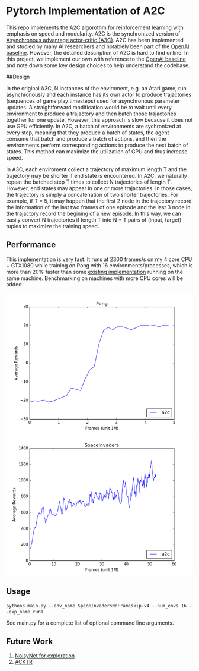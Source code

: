 # Pytorch Implementation of A2C

This repo implements the A2C algorothm for reinforcement learning with emphasis on 
speed and modularity. A2C is the synchronized version of 
[Asynchronous advantage actor-critic (A3C)](https://arxiv.org/pdf/1602.01783.pdf). A2C has
been implemented and studied by many AI researchers and notablely been part 
of the [OpenAI baseline](https://blog.openai.com/baselines-acktr-a2c/). However, the 
detailed description of A2C is hard to find online. In this project, we implement our own
with reference to the [OpenAI baseline](https://github.com/openai/baselines/tree/master/baselines/a2c)
and note down some key design choices to help understand the codebase.


##Design

In the original A3C, N instances of the enviroment, e.g. an Atari game, run asynchronously 
and each instance has its own actor to produce trajactories (sequences of game play timesteps)
used for asynchronous parameter updates. A straightforward modification would be to wait until
every environment to produce a trajactory and then batch those trajactories together for one update.
However, this approach is slow because it does not use GPU efficiently. In A2C, a batch of environments
are sychronized at every step, meaning that they produce a batch of states, the agent consume that batch
and produce a batch of actions, and then the environments perform corresponding actions to produce the
next batch of states. This method can maximize the utilization of GPU and thus increase speed. 

In A3C, each enviroment collect a trajectory of maximum length T and the trajectory may be shorter 
if end state is encountered. In A2C, we naturally repeat the batched step T times to collect N trajectories
of length T. However, end states may appear in one or more trajactories. In those cases, the trajectory is
simply a concatenation of two shorter trajectories. For example, if T = 5, it may happen that the first 2
node in the trajectory record the information of the last two frames of one episode and the last 3 node
in the trajactory record the begining of a new episode. In this way, we can easily convert N trajectories
if length T into N * T pairs of (input, target) tuples to maximize the training speed.


## Performance

This implementation is very fast. It runs at 2300 frames/s on my 4 core CPU + GTX1080 while
training on Pong with 16 environments/processes, which is more than 20% faster than some 
[existing implementation](https://github.com/ikostrikov/pytorch-a2c-ppo-acktr) running on the same machine.
Benchmarking on machines with more CPU cores will be added.

![](figs/pong.png) ![](figs/space_invaders.png)


## Usage
```
python3 main.py --env_name SpaceInvadersNoFrameskip-v4 --num_envs 16 --exp_name run1
```
See main.py for a complete list of optional command line arguments.


## Future Work
1. [NoisyNet for exploration](https://arxiv.org/abs/1706.10295)
2. [ACKTR](https://arxiv.org/abs/1708.05144)
